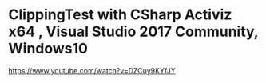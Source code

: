 # ClippingTest with CSharp Activiz x64 , Visual Studio 2017 Community, Windows10
 https://www.youtube.com/watch?v=DZCuy9KYfJY
